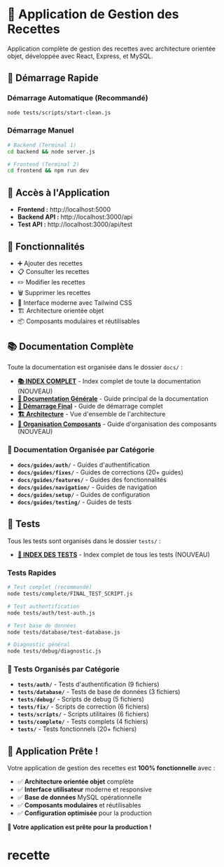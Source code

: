 # 🍳 Application de Gestion des Recettes

Application complète de gestion des recettes avec architecture orientée objet, développée avec React, Express, et MySQL.

## 🚀 Démarrage Rapide

### **Démarrage Automatique (Recommandé)**

```bash
node tests/scripts/start-clean.js
```

### **Démarrage Manuel**

```bash
# Backend (Terminal 1)
cd backend && node server.js

# Frontend (Terminal 2)
cd frontend && npm run dev
```

## 📱 Accès à l'Application

- **Frontend :** http://localhost:5000
- **Backend API :** http://localhost:3000/api
- **Test API :** http://localhost:3000/api/test

## 🎯 Fonctionnalités

- ➕ Ajouter des recettes
- 📋 Consulter les recettes
- ✏️ Modifier les recettes
- 🗑️ Supprimer les recettes
- 🎨 Interface moderne avec Tailwind CSS
- 🏗️ Architecture orientée objet
- 📦 Composants modulaires et réutilisables

## 📚 Documentation Complète

Toute la documentation est organisée dans le dossier `docs/` :

- **[📚 INDEX COMPLET](docs/INDEX_COMPLET.md)** - Index complet de toute la documentation (NOUVEAU)
- **[📖 Documentation Générale](docs/INDEX.md)** - Guide principal de la documentation
- **[🚀 Démarrage Final](docs/DEMARRAGE_FINAL.md)** - Guide de démarrage complet
- **[🏗️ Architecture](docs/ARCHITECTURE_SUMMARY.md)** - Vue d'ensemble de l'architecture
- **[🎨 Organisation Composants](docs/GUIDE_ORGANISATION_COMPONENTS.md)** - Guide d'organisation des composants (NOUVEAU)

### 📂 Documentation Organisée par Catégorie

- **`docs/guides/auth/`** - Guides d'authentification
- **`docs/guides/fixes/`** - Guides de corrections (20+ guides)
- **`docs/guides/features/`** - Guides des fonctionnalités
- **`docs/guides/navigation/`** - Guides de navigation
- **`docs/guides/setup/`** - Guides de configuration
- **`docs/guides/testing/`** - Guides de tests

## 🧪 Tests

Tous les tests sont organisés dans le dossier `tests/` :

- **[🧪 INDEX DES TESTS](tests/INDEX_TESTS.md)** - Index complet de tous les tests (NOUVEAU)

### Tests Rapides

```bash
# Test complet (recommandé)
node tests/complete/FINAL_TEST_SCRIPT.js

# Test authentification
node tests/auth/test-auth.js

# Test base de données
node tests/database/test-database.js

# Diagnostic général
node tests/debug/diagnostic.js
```

### 📂 Tests Organisés par Catégorie

- **`tests/auth/`** - Tests d'authentification (9 fichiers)
- **`tests/database/`** - Tests de base de données (3 fichiers)
- **`tests/debug/`** - Scripts de debug (5 fichiers)
- **`tests/fix/`** - Scripts de correction (6 fichiers)
- **`tests/scripts/`** - Scripts utilitaires (6 fichiers)
- **`tests/complete/`** - Tests complets (4 fichiers)
- **`tests/`** - Tests fonctionnels (20+ fichiers)

## 🎉 Application Prête !

Votre application de gestion des recettes est **100% fonctionnelle** avec :

- ✅ **Architecture orientée objet** complète
- ✅ **Interface utilisateur** moderne et responsive
- ✅ **Base de données** MySQL opérationnelle
- ✅ **Composants modulaires** et réutilisables
- ✅ **Configuration optimisée** pour la production

**🚀 Votre application est prête pour la production !**

# recette
